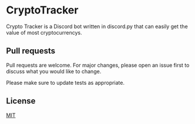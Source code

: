 # CryptoTracker

Crypto Tracker is a Discord bot written in discord.py that can easily get the value of most cryptocurrencys.

## Pull requests
Pull requests are welcome. For major changes, please open an issue first to discuss what you would like to change.

Please make sure to update tests as appropriate.

## License
[MIT](https://choosealicense.com/licenses/mit/)
